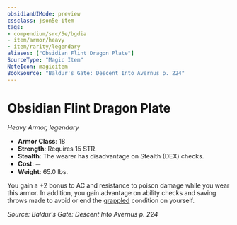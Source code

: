 ```yaml
---
obsidianUIMode: preview
cssclass: json5e-item
tags:
- compendium/src/5e/bgdia
- item/armor/heavy
- item/rarity/legendary
aliases: ["Obsidian Flint Dragon Plate"]
SourceType: "Magic Item"
NoteIcon: magicitem
BookSource: "Baldur's Gate: Descent Into Avernus p. 224"
---
```

# Obsidian Flint Dragon Plate
*Heavy Armor, legendary*  

- **Armor Class**: 18
- **Strength**: Requires 15 STR.
- **Stealth**: The wearer has disadvantage on Stealth (DEX) checks.
- **Cost**: ⏤
- **Weight**: 65.0 lbs.

You gain a +2 bonus to AC and resistance to poison damage while you wear this armor. In addition, you gain advantage on ability checks and saving throws made to avoid or end the [grappled](/2-Mechanics/CLI/rules/conditions.md#grappled) condition on yourself.

*Source: Baldur's Gate: Descent Into Avernus p. 224*